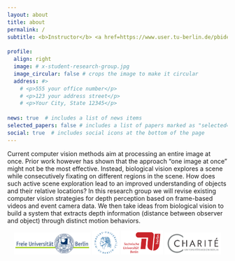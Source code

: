 ```yaml
---
layout: about
title: about
permalink: /
subtitle: <b>Instructor</b> <a href=https://www.user.tu-berlin.de/pbideau/>Pia Bideau</a>. <b>Office</b> MAR 6.052. <b>Office hour</b> Friday 11am-12am. 

profile:
  align: right
  image: # x-student-research-group.jpg
  image_circular: false # crops the image to make it circular
  address: #>
    # <p>555 your office number</p>
    # <p>123 your address street</p>
    # <p>Your City, State 12345</p>

news: true  # includes a list of news items
selected_papers: false # includes a list of papers marked as "selected={true}"
social: true  # includes social icons at the bottom of the page
---
```



Current computer vision methods aim at processing an entire image at once. Prior work however has shown that the approach “one image at once” might not be the most effective. Instead, biological vision explores a scene while consecutively fixating on different regions in the scene. How does such active scene exploration lead to an improved understanding of objects and their relative locations? In this research group we will revise existing computer vision strategies for depth perception based on frame-based videos and event camera data. We then take ideas from biological vision to build a system that extracts depth information (distance between observer and object) through distinct motion behaviors.

<p align="center">
  <img src="/assets/img/fu.png" height="50" />
  <img src="/assets/img/hu.png" height="55" /> 
  <img src="/assets/img/tu.png" height="55" />
  <img src="/assets/img/charite.png" height="50" />
</p>

<!--Write your biography here. Tell the world about yourself. Link to your favorite [subreddit](http://reddit.com). You can put a picture in, too. The code is already in, just name your picture `prof_pic.jpg` and put it in the `img/` folder.-->

<!--Put your address / P.O. box / other info right below your picture. You can also disable any these elements by editing `profile` property of the YAML header of your `_pages/about.md`. Edit `_bibliography/papers.bib` and Jekyll will render your [publications page](/al-folio/publications/) automatically.-->

<!--Link to your social media connections, too. This theme is set up to use [Font Awesome icons](http://fortawesome.github.io/Font-Awesome/) and [Academicons](https://jpswalsh.github.io/academicons/), like the ones below. Add your Facebook, Twitter, LinkedIn, Google Scholar, or just disable all of them.-->
